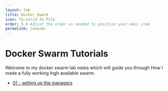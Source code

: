 ```yaml
---
layout: tab
title: Docker Swarm
icon: fa-solid fa-file
order: 5 # Adjust the order as needed to position your menu item
permalink: /swarm/
---
```

# Docker Swarm Tutorials

Welcome to my docker swarm lab notes which will guide you through How I made a fully working high available swarm. 
- [01 - setting up the managers](/swarm/setup)
